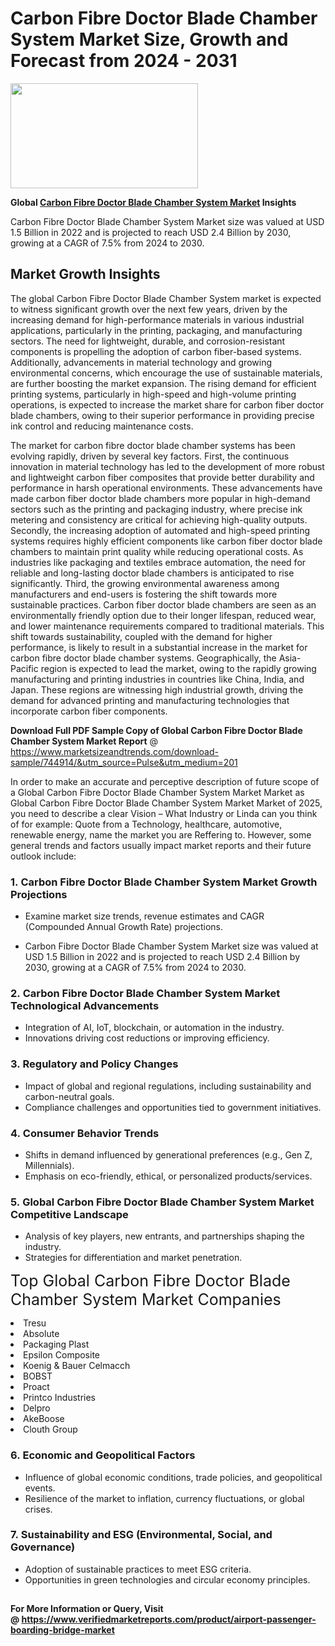 <H1>Carbon Fibre Doctor Blade Chamber System Market Size, Growth and Forecast from 2024 - 2031</H1><img class="aligncenter size-medium wp-image-584254" src="https://thirdeyenews.in/wp-content/uploads/2024/09/Global-Market-Research-300x168.jpeg" alt="" width="300" height="168" /><p><strong>Global&nbsp;<a href="https://www.marketsizeandtrends.com/download-sample/744914/&amp;utm_source=Pulse&amp;utm_medium=201">Carbon Fibre Doctor Blade Chamber System Market</a> Insights</strong></p><p>Carbon Fibre Doctor Blade Chamber System Market size was valued at USD 1.5 Billion in 2022 and is projected to reach USD 2.4 Billion by 2030, growing at a CAGR of 7.5% from 2024 to 2030.</p><p><h2>Market Growth Insights</h2> <p>The global Carbon Fibre Doctor Blade Chamber System market is expected to witness significant growth over the next few years, driven by the increasing demand for high-performance materials in various industrial applications, particularly in the printing, packaging, and manufacturing sectors. The need for lightweight, durable, and corrosion-resistant components is propelling the adoption of carbon fiber-based systems. Additionally, advancements in material technology and growing environmental concerns, which encourage the use of sustainable materials, are further boosting the market expansion. The rising demand for efficient printing systems, particularly in high-speed and high-volume printing operations, is expected to increase the market share for carbon fiber doctor blade chambers, owing to their superior performance in providing precise ink control and reducing maintenance costs. </p> <p>The market for carbon fibre doctor blade chamber systems has been evolving rapidly, driven by several key factors. First, the continuous innovation in material technology has led to the development of more robust and lightweight carbon fiber composites that provide better durability and performance in harsh operational environments. These advancements have made carbon fiber doctor blade chambers more popular in high-demand sectors such as the printing and packaging industry, where precise ink metering and consistency are critical for achieving high-quality outputs. Secondly, the increasing adoption of automated and high-speed printing systems requires highly efficient components like carbon fiber doctor blade chambers to maintain print quality while reducing operational costs. As industries like packaging and textiles embrace automation, the need for reliable and long-lasting doctor blade chambers is anticipated to rise significantly. Third, the growing environmental awareness among manufacturers and end-users is fostering the shift towards more sustainable practices. Carbon fiber doctor blade chambers are seen as an environmentally friendly option due to their longer lifespan, reduced wear, and lower maintenance requirements compared to traditional materials. This shift towards sustainability, coupled with the demand for higher performance, is likely to result in a substantial increase in the market for carbon fibre doctor blade chamber systems. Geographically, the Asia-Pacific region is expected to lead the market, owing to the rapidly growing manufacturing and printing industries in countries like China, India, and Japan. These regions are witnessing high industrial growth, driving the demand for advanced printing and manufacturing technologies that incorporate carbon fiber components. </p><p><span class=""><strong>Download Full PDF Sample Copy of Global Carbon Fibre Doctor Blade Chamber System Market Report</strong> @ <a href="https://www.marketsizeandtrends.com/download-sample/744914/&amp;utm_source=Pulse&amp;utm_medium=201" target="_blank">https://www.marketsizeandtrends.com/download-sample/744914/&amp;utm_source=Pulse&amp;utm_medium=201</a></span></p><p>In order to make an accurate and perceptive description of future scope of a Global&nbsp;Carbon Fibre Doctor Blade Chamber System Market Market as Global&nbsp;Carbon Fibre Doctor Blade Chamber System Market Market of 2025, you need to describe a clear Vision &ndash; What Industry or Linda can you think of for example: Quote from a Technology, healthcare, automotive, renewable energy, name the market you are Reffering to. However, some general trends and factors usually impact market reports and their future outlook include:</p><h3>1.&nbsp;<strong>Carbon Fibre Doctor Blade Chamber System Market Growth Projections</strong></h3><ul><li>Examine market size trends, revenue estimates and CAGR (Compounded Annual Growth Rate) projections.</li><li><p>Carbon Fibre Doctor Blade Chamber System Market size was valued at USD 1.5 Billion in 2022 and is projected to reach USD 2.4 Billion by 2030, growing at a CAGR of 7.5% from 2024 to 2030.</p></li></ul><h3>2.&nbsp;<strong>Carbon Fibre Doctor Blade Chamber System Market Technological Advancements</strong></h3><ul><li>Integration of AI, IoT, blockchain, or automation in the industry.</li><li>Innovations driving cost reductions or improving efficiency.</li></ul><h3>3.&nbsp;<strong>Regulatory and Policy Changes</strong></h3><ul><li>Impact of global and regional regulations, including sustainability and carbon-neutral goals.</li><li>Compliance challenges and opportunities tied to government initiatives.</li></ul><h3>4.&nbsp;<strong>Consumer Behavior Trends</strong></h3><ul><li>Shifts in demand influenced by generational preferences (e.g., Gen Z, Millennials).</li><li>Emphasis on eco-friendly, ethical, or personalized products/services.</li></ul><h3>5.&nbsp;<strong>Global Carbon Fibre Doctor Blade Chamber System Market Competitive Landscape</strong></h3><ul><li>Analysis of key players, new entrants, and partnerships shaping the industry.</li><li>Strategies for differentiation and market penetration.</li></ul><p data-pm-slice="1 1 []"><span style="color: inherit; font-family: inherit; font-size: 25px;">Top Global Carbon Fibre Doctor Blade Chamber System Market Companies</span></p><div class="" data-test-id=""><p><li>Tresu</li><li> Absolute</li><li> Packaging Plast</li><li> Epsilon Composite</li><li> Koenig & Bauer Celmacch</li><li> BOBST</li><li> Proact</li><li> Printco Industries</li><li> Delpro</li><li> AkeBoose</li><li> Clouth Group</li></p></div><h3>6.&nbsp;<strong>Economic and Geopolitical Factors</strong></h3><ul><li>Influence of global economic conditions, trade policies, and geopolitical events.</li><li>Resilience of the market to inflation, currency fluctuations, or global crises.</li></ul><h3>7.&nbsp;<strong>Sustainability and ESG (Environmental, Social, and Governance)</strong></h3><ul><li>Adoption of sustainable practices to meet ESG criteria.</li><li>Opportunities in green technologies and circular economy principles.</li></ul><h2><strong style="font-size: 14px;">For More Information or Query, Visit @&nbsp;</strong><a style="background-color: #ffffff; font-size: 14px;" href="https://www.marketsizeandtrends.com/report/carbon-fibre-doctor-blade-chamber-system-market/" target="_blank">https://www.verifiedmarketreports.com/product/airport-passenger-boarding-bridge-market</a></h2>
